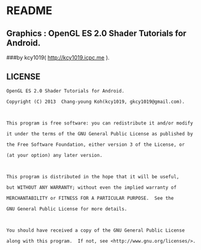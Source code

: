 # README

## Graphics : OpenGL ES 2.0 Shader Tutorials for Android. 
###by kcy1019( http://kcy1019.icpc.me ).

## LICENSE

	OpenGL ES 2.0 Shader Tutorials for Android.

    Copyright (C) 2013  Chang-young Koh(kcy1019, gkcy1019@gmail.com).



    This program is free software: you can redistribute it and/or modify

    it under the terms of the GNU General Public License as published by

    the Free Software Foundation, either version 3 of the License, or

    (at your option) any later version.



    This program is distributed in the hope that it will be useful,

    but WITHOUT ANY WARRANTY; without even the implied warranty of

    MERCHANTABILITY or FITNESS FOR A PARTICULAR PURPOSE.  See the

    GNU General Public License for more details.



    You should have received a copy of the GNU General Public License

    along with this program.  If not, see <http://www.gnu.org/licenses/>.


